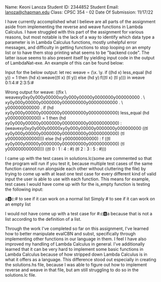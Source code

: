 Name: Keoni Lanoza
Student ID: 2344852
Student Email: lanoza@chapman.edu
Class: CPSC 354 - 02
Date Of Submission: 11/17/22

I have currently accomplished what I believe are all parts of the assignment aside from implementing the reverse and weave functions in Lambda Calculus. I have struggled with this part of the assignment for various reasons, but most notable is the lack of a way to identify which data type a parameter is in Lambda Calculus functions, mostly unhelpful error messages, and difficulty in getting functions to stop looping on an empty list or to have them stop printing what seems to be "backend code". The latter issue seems to also present itself by yielding input code in the output of LambdaNat-exe. An example of this can be found below:

Input for the below output: let rec weave = (\x. \y. if ((hd x) less_equal (hd y)) = 1 then (hd x):weave((tl x) (tl y)) else (hd y):f((tl x) (tl y)))
in
weave 0:1:4:# 2:3:5:#

Wrong output for weave: ((fix \ weavexy0xy0y000y00000xy0y000y00000y0000000y000000000 . \ xy0y000y00000y0000000y000000000y00000000000 . \ y000000000000 . if (hd xy0y000y00000y0000000y000000000y00000000000) less_equal (hd y000000000000) = 1 then (hd xy0y000y00000y0000000y000000000y00000000000) : (weavexy0xy0y000y00000xy0y000y00000y0000000y000000000 ((tl xy0y000y00000y0000000y000000000y00000000000) (tl y000000000000))) else (hd y000000000000) : f ((tl xy0y000y00000y0000000y000000000y00000000000) (tl y000000000000))) ((tl 0 : 1 : 4 : #) (tl 2 : 3 : 5 : #)))

I came up with the test cases in solutions.lc(some are commented so that the program will run if you test it, because multiple test cases of the same function cannot run alongside each other without cluttering the file) by trying to come up with at least one test case for every different kind of valid input the user is able to use with each function. This means for example, test cases I would have come up with for the is_empty function is testing the following input: 

a:b:c:# to see if it can work on a normal list
Simply # to see if it can work on an empty list

I would not have come up with a test case for #:c:b:a because that is not a list according to the definition of a list.

Through the work I've completed so far on this assignment, I've learned how to better manipulate evalCBN and subst, specifically through implementing other functions in our language in them. I feel I have also improved my handling of Lambda Calculus in general. I've additionally learned that it can be very hard to implement some basic functions in Lambda Calculus because of how stripped down Lambda Calculus is in what it offers as a language. This difference stood out especially in creating the solutions.hs file, because I was able to figure out how to implement reverse and weave in that file, but am still struggling to do so in the solutions.lc file.
